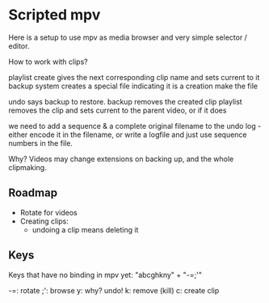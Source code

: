 Scripted mpv
============

Here is a setup to use mpv as media browser and very simple selector / editor.

How to work with clips?

playlist create gives the next corresponding clip name and sets current to it
backup system creates a special file indicating it is a creation
make the file

undo  says backup to restore.
  backup removes the created clip
playlist removes the clip and sets current to the parent video, or if it does

we need to add a sequence & a complete original filename to the undo log -
either encode it in the filename, or write a logfile and just use sequence
numbers in the file.

Why? Videos may change extensions on backing up, and the whole clipmaking.


Roadmap
-------

- Rotate for videos
- Creating clips:
  - undoing a clip means deleting it


Keys
----

Keys that have no binding in mpv yet:
"abcghkny" + "-=;'"

-=: rotate
;': browse
y: why? undo!
k: remove (kill)
c: create clip
